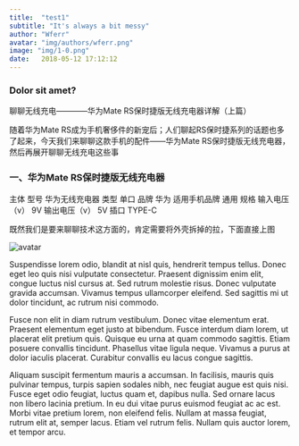 ```yaml
---
title:  "test1"
subtitle: "It's always a bit messy"
author: "Wferr"
avatar: "img/authors/wferr.png"
image: "img/1-0.png"
date:   2018-05-12 17:12:12
---
```


### Dolor sit amet?
聊聊无线充电————华为Mate RS保时捷版无线充电器详解（上篇）


随着华为Mate RS成为手机奢侈件的新宠后；人们聊起RS保时捷系列的话题也多了起来，今天我们来聊聊这款手机的配件——华为Mate RS保时捷版无线充电器，然后再展开聊聊无线充电这些事


### 一、华为Mate RS保时捷版无线充电器
主体 型号 华为无线充电器 
类型 单口 
品牌 华为 
适用手机品牌 通用 
规格 输入电压（v） 9V 
输出电压（v） 5V 
插口 TYPE-C

既然我们是要来聊聊技术这方面的，肯定需要将外壳拆掉的拉，下面直接上图 

![avatar](/home/picture/1-0.png)

Suspendisse lorem odio, blandit at nisl quis, hendrerit tempus tellus. Donec eget leo quis nisi vulputate consectetur. Praesent dignissim enim elit, congue luctus nisl cursus at. Sed rutrum molestie risus. Donec vulputate gravida accumsan. Vivamus tempus ullamcorper eleifend. Sed sagittis mi ut dolor tincidunt, ac rutrum nisi commodo.

Fusce non elit in diam rutrum vestibulum. Donec vitae elementum erat. Praesent elementum eget justo at bibendum. Fusce interdum diam lorem, ut placerat elit pretium quis. Quisque eu urna at quam commodo sagittis. Etiam posuere convallis tincidunt. Phasellus vitae ligula neque. Vivamus a purus at dolor iaculis placerat. Curabitur convallis eu lacus congue sagittis.

Aliquam suscipit fermentum mauris a accumsan. In facilisis, mauris quis pulvinar tempus, turpis sapien sodales nibh, nec feugiat augue est quis nisi. Fusce eget odio feugiat, luctus quam et, dapibus nulla. Sed ornare lacus non libero lacinia pretium. In eu dui vitae purus euismod feugiat ac ac est. Morbi vitae pretium lorem, non eleifend felis. Nullam at massa feugiat, rutrum elit at, semper lacus. Etiam vel rutrum felis. Nullam quis auctor lorem, et tempor arcu.